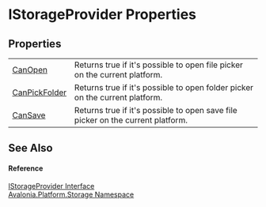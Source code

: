 # IStorageProvider Properties




## Properties
<table>
<tr>
<td><a href="P_Avalonia_Platform_Storage_IStorageProvider_CanOpen">CanOpen</a></td>
<td>Returns true if it's possible to open file picker on the current platform.</td>
</tr>
<tr>
<td><a href="P_Avalonia_Platform_Storage_IStorageProvider_CanPickFolder">CanPickFolder</a></td>
<td>Returns true if it's possible to open folder picker on the current platform.</td>
</tr>
<tr>
<td><a href="P_Avalonia_Platform_Storage_IStorageProvider_CanSave">CanSave</a></td>
<td>Returns true if it's possible to open save file picker on the current platform.</td>
</tr>
</table>

## See Also


#### Reference
<a href="T_Avalonia_Platform_Storage_IStorageProvider">IStorageProvider Interface</a>  
<a href="N_Avalonia_Platform_Storage">Avalonia.Platform.Storage Namespace</a>  
